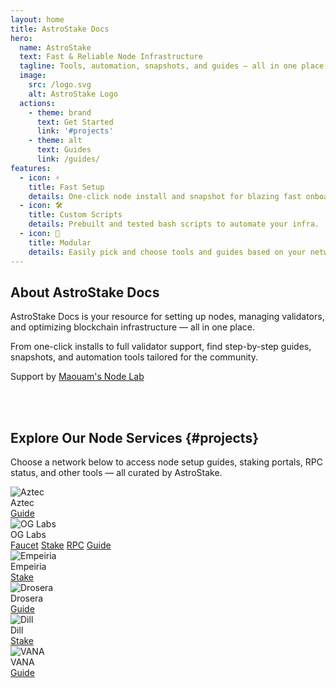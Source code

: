 ```yaml
---
layout: home
title: AstroStake Docs
hero:
  name: AstroStake
  text: Fast & Reliable Node Infrastructure
  tagline: Tools, automation, snapshots, and guides — all in one place.
  image:
    src: /logo.svg
    alt: AstroStake Logo
  actions:
    - theme: brand
      text: Get Started
      link: '#projects'
    - theme: alt
      text: Guides
      link: /guides/
features:
  - icon: ⚡️
    title: Fast Setup
    details: One-click node install and snapshot for blazing fast onboarding.
  - icon: 🛠️
    title: Custom Scripts
    details: Prebuilt and tested bash scripts to automate your infra.
  - icon: 🧩
    title: Modular
    details: Easily pick and choose tools and guides based on your network.
---
```


## About AstroStake Docs

AstroStake Docs is your resource for setting up nodes, managing validators, and optimizing blockchain infrastructure — all in one place.

From one-click installs to full validator support, find step-by-step guides, snapshots, and automation tools tailored for the community.

Support by [Maouam's Node Lab](https://maouam.nodelab.my.id/)


<br><br>

<!-- You can add additional markdown content here if needed -->

## Explore Our Node Services {#projects}

Choose a network below to access node setup guides, staking portals, RPC status, and other tools — all curated by AstroStake.

<div class="project-cards">

  <div class="project-item">
    <div class="project-header">
      <img src="/logos/aztec.png" alt="Aztec" />
      <div class="project-title">Aztec</div>
    </div>
    <div class="project-buttons">
      <a href="/aztec/" class="action-btn">Guide</a>
    </div>
  </div>

  <div class="project-item">
    <div class="project-header">
      <img src="/logos/0g.png" alt="OG Labs" />
      <div class="project-title">OG Labs</div>
    </div>
    <div class="project-buttons">
      <a href="https://astrostake.xyz/0g-faucet/" target="_blank" class="action-btn">Faucet</a>
      <a href="https://0g.exploreme.pro/validators/0gvaloper1aax7fz4d904m0ul3e9v3lfq7cdzzw3ka8qk3mr?action=Delegate" target="_blank" class="action-btn">Stake</a>
      <a href="https://astrostake.xyz/0g-status" target="_blank" class="action-btn">RPC</a>
      <a href="/0g-labs/" class="action-btn">Guide</a>
    </div>
  </div>

  <div class="project-item">
    <div class="project-header">
      <img src="/logos/empeiria.png" alt="Empeiria" />
      <div class="project-title">Empeiria</div>
    </div>
    <div class="project-buttons">
      <a href="https://explorer.maouam.nodelab.my.id/empeiria-testnet/staking/empevaloper109zr02xrcsvaedlzzrlckut705j6nqmgwdvxtz" class="action-btn">Stake</a>
    </div>
  </div>

  <div class="project-item">
    <div class="project-header">
      <img src="/logos/drosera.png" alt="Drosera" />
      <div class="project-title">Drosera</div>
    </div>
    <div class="project-buttons">
      <a href="/drosera/" class="action-btn">Guide</a>
    </div>
  </div>

  <div class="project-item">
    <div class="project-header">
      <img src="/logos/dill.png" alt="Dill" />
      <div class="project-title">Dill</div>
    </div>
    <div class="project-buttons">
      <a href="https://staker.dill.xyz/management/detail?address=0x5F15AcdeD2FF4E8d40820E3a1d2fb56106E487cf" target="_blank" class="action-btn">Stake</a>
    </div>
  </div>

  <div class="project-item">
    <div class="project-header">
      <img src="/logos/vana.png" alt="VANA" />
      <div class="project-title">VANA</div>
    </div>
    <div class="project-buttons">
      <a href="/vana/dlp" class="action-btn">Guide</a>
    </div>
  </div>
</div>
